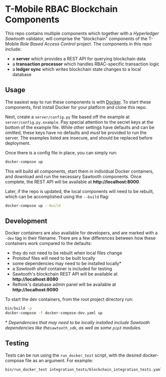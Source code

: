# T-Mobile RBAC Blockchain Components

This repo contains multiple components which together with a
_Hyperledger Sawtooth_ validator, will comprise the "blockchain" components
of the T-Mobile _Role Based Access Control_ project. The components in this
repo include:

- a **server** which provides a REST API for querying blockchain data
- a **transaction processor** which handles RBAC-specific transaction logic
- a **ledger sync** which writes blockchain state changes to a local database


## Usage

The easiest way to run these components is with
[Docker](https://www.docker.com/what-docker). To start these components,
first install Docker for your platform and clone this repo.

Next, create a `server/config.py` file based off the example at
`server/config.py.example`. Pay special attention to the secret keys at the
bottom of the example file. While other settings have defaults and can be
omitted, these keys have no defaults and _must_ be provided to run the server.
The examples listed are insecure, and should be replaced before deployment.

Once there is a config file in place, you can simply run:

```bash
docker-compose up
```

This will build all components, start them in individual Docker containers,
and download and run the necessary Sawtooth components. Once complete, the
REST API will be available at **http://localhost:8000**.

Later, if the repo is updated, the local components will need to be rebuilt,
which can be accomplished using the `--build` flag:

```bash
docker-compose up --build
```


## Development

Docker containers are also available for developers, and are marked with a
`-dev` tag in their filename. There are a few differences between how these
containers work compared to the defaults:

- they do not need to be rebuilt when local files change
- Protobuf files will need to be built locally
- some dependencies may need to be installed locally\*
- a _Sawtooth shell_ container is included for testing
- Sawtooth's blockchain REST API will be available at **http://localhost:8080**
- Rethink's database admin panel will be available at **http://localhost:9090**

To start the dev containers, from the root project directory run:

```bash
bin/build -p
docker-compose -f docker-compose-dev.yaml up
```

\* _Dependencies that may need to be locally installed include Sawtooth
dependencies like the`sawtooth_sdk`, as well as some `pip3` modules._


## Testing

Tests can be run using the `run_docker_test` script, with the desired
docker-compose file as an argument. For example:

```bash
bin/run_docker_test integration_tests/blockchain_integration_tests.yaml
```
